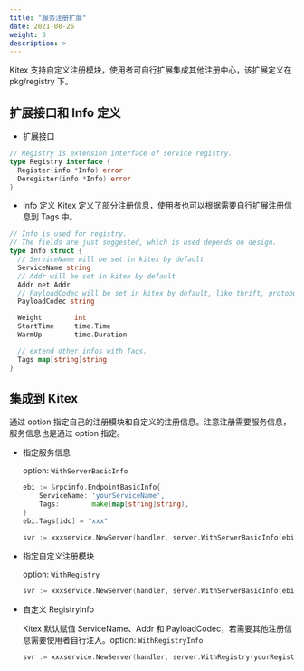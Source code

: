 ```yaml
---
title: "服务注册扩展"
date: 2021-08-26
weight: 3
description: >
---
```


Kitex 支持自定义注册模块，使用者可自行扩展集成其他注册中心，该扩展定义在 pkg/registry 下。

## 扩展接口和 Info 定义
- 扩展接口

```go
// Registry is extension interface of service registry.
type Registry interface {
  Register(info *Info) error
  Deregister(info *Info) error
}
```

- Info 定义
Kitex 定义了部分注册信息，使用者也可以根据需要自行扩展注册信息到 Tags 中。
```go
// Info is used for registry.
// The fields are just suggested, which is used depends on design.
type Info struct {
  // ServiceName will be set in kitex by default
  ServiceName string
  // Addr will be set in kitex by default
  Addr net.Addr
  // PayloadCodec will be set in kitex by default, like thrift, protobuf
  PayloadCodec string

  Weight        int
  StartTime     time.Time
  WarmUp        time.Duration

  // extend other infos with Tags.
  Tags map[string]string
}
```

## 集成到 Kitex
通过 option 指定自己的注册模块和自定义的注册信息。注意注册需要服务信息，服务信息也是通过 option 指定。

- 指定服务信息

  option: `WithServerBasicInfo`

  ```go
  ebi := &rpcinfo.EndpointBasicInfo{
      ServiceName: 'yourServiceName',
      Tags:        make(map[string]string),
  }
  ebi.Tags[idc] = "xxx"

  svr := xxxservice.NewServer(handler, server.WithServerBasicInfo(ebi))
  ```

- 指定自定义注册模块

  option: `WithRegistry`

  ```go
  svr := xxxservice.NewServer(handler, server.WithServerBasicInfo(ebi), server.WithRegistry(yourRegistry))
  ```
- 自定义 RegistryInfo

  Kitex 默认赋值 ServiceName、Addr 和 PayloadCodec，若需要其他注册信息需要使用者自行注入。option:  `WithRegistryInfo`

  ```go
  svr := xxxservice.NewServer(handler, server.WithRegistry(yourRegistry), server.WithRegistryInfo(yourRegistryInfo))
  ```
